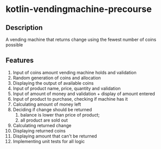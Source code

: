 # kotlin-vendingmachine-precourse

## Description
A vending machine that returns change using the fewest number of coins possible

## Features 
1. Input of coins amount vending machine holds and validation
2. Random generation of coins and allocation
3. Displaying the output of available coins
4. Input of product name, price, quantity and validation
5. Input of amount of money and validation + display of amount entered
6. Input of product to purchase, checking if machine has it
7. Calculating amount of money left
8. Deciding if change should be returned
   1) balance is lower than price of product;
   2) all product are sold out
9. Calculating returned change
10. Displaying returned coins
11. Displaying amount that can't be returned
12. Implementing unit tests for all logic
